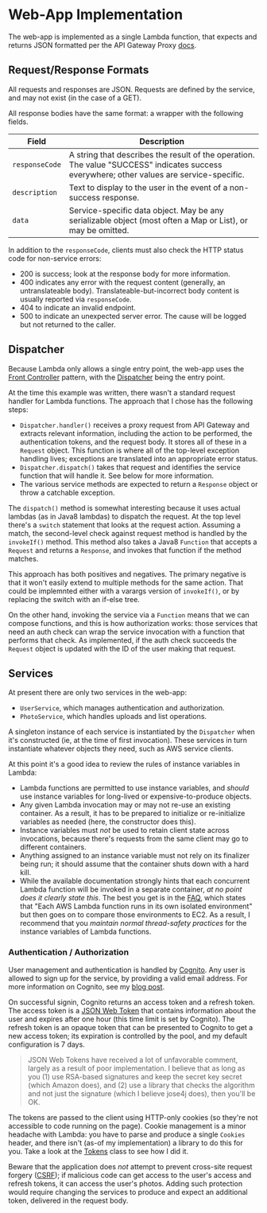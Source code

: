# Web-App Implementation

The web-app is implemented as a single Lambda function, that expects and returns JSON formatted per the API Gateway
Proxy [docs](http://docs.aws.amazon.com/apigateway/latest/developerguide/api-gateway-set-up-simple-proxy.html).

## Request/Response Formats

All requests and responses are JSON. Requests are defined by the service, and may not exist (in the case of a GET).

All response bodies have the same format: a wrapper with the following fields.

| Field                 | Description |
|-----------------------|-------------|
| `responseCode`        | A string that describes the result of the operation. The value "SUCCESS" indicates success everywhere; other values are service-specific.
| `description`         | Text to display to the user in the event of a non-success response.
| `data`                | Service-specific data object. May be any serializable object (most often a Map or List), or may be omitted.

In addition to the `responseCode`, clients must also check the HTTP status code for non-service errors:

* 200 is success; look at the response body for more information.
* 400 indicates any error with the request content (generally, an untranslateable body).
  Translateable-but-incorrect body content is usually reported via `responseCode`.
* 404 to indicate an invalid endpoint.
* 500 to indicate an unexpected server error. The cause will be logged but not returned to the caller.


## Dispatcher

Because Lambda only allows a single entry point, the web-app uses the [Front Controller](https://en.wikipedia.org/wiki/Front_controller)
pattern, with the [Dispatcher](../Webapp-Lambda/src/main/java/com/kdgregory/example/javalambda/webapp/Dispatcher.java)
being the entry point.

At the time this example was written, there wasn't a standard request handler for Lambda functions. The
approach that I chose has the following steps:

* `Dispatcher.handler()` receives a proxy request from API Gateway and extracts relevant information,
  including the action to be performed, the authentication tokens, and the request body. It stores all
  of these in a `Request` object. This function is where all of the top-level exception handling lives;
  exceptions are translated into an appropriate error status.
* `Dispatcher.dispatch()` takes that request and identifies the service function that will handle it.
  See below for more information.
* The various service methods are expected to return a `Response` object or throw a catchable exception.

The `dispatch()` method is somewhat interesting because it uses actual lambdas (as in Java8 lambdas) to
dispatch the request. At the top level there's a `switch` statement that looks at the request action.
Assuming a match, the second-level check against request method is handled by the `invokeIf()` method.
This method also takes a Java8 `Function` that accepts a `Request` and returns a `Response`, and invokes
that function if the method matches.

This approach has both positives and negatives. The primary negative is that it won't easily extend to
multiple methods for the same action. That could be implemnted either with a varargs version of
`invokeIf()`, or by replacing the switch with an if-else tree.

On the other hand, invoking the service via a `Function` means that we can compose functions, and this
is how authorization works: those services that need an auth check can wrap the service invocation
with a function that performs that check. As implemented, if the auth check succeeds the `Request`
object is updated with the ID of the user making that request.


## Services

At present there are only two services in the web-app:

* `UserService`, which manages authentication and authorization.
* `PhotoService`, which handles uploads and list operations.

A singleton instance of each service is instantiated by the `Dispatcher` when it's constructed (ie,
at the time of first invocation). These services in turn instantiate whatever objects they need,
such as AWS service clients.

At this point it's a good idea to review the rules of instance variables in Lambda:

* Lambda functions are permitted to use instance variables, and _should_ use instance variables for
  long-lived or expensive-to-produce objects.
* Any given Lambda invocation may or may not re-use an existing container. As a result, it has to
  be prepared to initialize or re-initialize variables as needed (here, the constructor does this).
* Instance variables must _not_ be used to retain client state across invocations, because there's
  requests from the same client may go to different containers.
* Anything assigned to an instance variable must not rely on its finalizer being run; it should
  assume that the container shuts down with a hard kill.
* While the available documentation strongly hints that each concurrent Lambda function will be
  invoked in a separate container, _at no point does it clearly state this_. The best you get 
  is in the [FAQ](https://aws.amazon.com/lambda/faqs/), which states that "Each AWS Lambda function
  runs in its own isolated environment" but then goes on to compare those environments to EC2.
  As a result, I recommend that you _maintain normal thread-safety practices_ for the instance
  variables of Lambda functions.


### Authentication / Authorization

User management and authentication is handled by [Cognito](http://docs.aws.amazon.com/cognito/latest/developerguide/cognito-user-identity-pools.html).
Any user is allowed to sign up for the service, by providing a valid email address. For more
information on Cognito, see my [blog post](http://blog.kdgregory.com/2016/12/server-side-authentication-with-amazon.html).

On successful signin, Cognito returns an access token and a refresh token. The access token
is a [JSON Web Token](https://jwt.io/) that contains information about the user and expires
after one hour (this time limit is set by Cognito). The refresh token is an opaque token
that can be presented to Cognito to get a new access token; its expiration is controlled by
the pool, and my default configuration is 7 days.

> JSON Web Tokens have received a lot of unfavorable comment, largely as a result of poor
  implementation. I believe that as long as you (1) use RSA-based signatures and keep the
  secret key secret (which Amazon does), and (2) use a library that checks the algorithm
  and not just the signature (which I believe jose4j does), then you'll be OK.

The tokens are passed to the client using HTTP-only cookies (so they're not accessible to
code running on the page). Cookie management is a minor headache with Lambda: you have to
parse and produce a single `Cookies` header, and there isn't (as-of my implementation) a
library to do this for you. Take a look at the [Tokens](../Webapp-Lambda/src/main/java/com/kdgregory/example/javalambda/webapp/util/Tokens.java)
class to see how I did it.

Beware that the application does _not_ attempt to prevent cross-site request forgery
([CSRF](https://en.wikipedia.org/wiki/Cross-site_request_forgery)); if malicious code
can get access to the user's access and refresh tokens, it can access the user's photos.
Adding such protection would require changing the services to produce and expect an
additional token, delivered in the request body.
